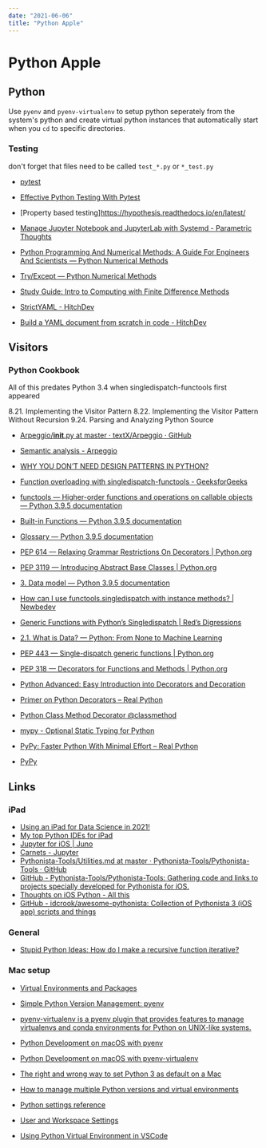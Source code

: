 ```yaml
---
date: "2021-06-06"
title: "Python Apple"
---
```

<!-- markdownlint-disable MD025 -->
# Python Apple
<!-- markdownlint-enable MD025 -->

## Python

Use `pyenv` and `pyenv-virtualenv` to setup python seperately from the system's python and create virtual python instances that automatically start when you `cd` to specific directories.

### Testing

don't forget that files need to be called `test_*.py` or `*_test.py`

* [pytest](https://docs.pytest.org/)
* [Effective Python Testing With Pytest](https://realpython.com/pytest-python-testing/)
* [Property based testing]https://hypothesis.readthedocs.io/en/latest/

* [Manage Jupyter Notebook and JupyterLab with Systemd - Parametric Thoughts](https://janakiev.com/blog/jupyter-systemd/)

* [Python Programming And Numerical Methods: A Guide For Engineers And Scientists — Python Numerical Methods](https://pythonnumericalmethods.berkeley.edu/notebooks/Index.html)
* [Try/Except — Python Numerical Methods](https://pythonnumericalmethods.berkeley.edu/notebooks/chapter10.03-Try-Except.html)
* [Study Guide: Intro to Computing with Finite Difference Methods](http://hplgit.github.io/INF5620/doc/pub/lecture_decay-1.html#5620:about)
* [StrictYAML - HitchDev](https://hitchdev.com/strictyaml/)
* [Build a YAML document from scratch in code - HitchDev](https://hitchdev.com/strictyaml/using/alpha/howto/build-yaml-document/)

## Visitors

### Python Cookbook

All of this predates Python 3.4 when singledispatch-functools first appeared

8.21. Implementing the Visitor Pattern
8.22. Implementing the Visitor Pattern Without Recursion
9.24. Parsing and Analyzing Python Source

* [Arpeggio/__init__.py at master · textX/Arpeggio · GitHub](https://github.com/textX/Arpeggio/blob/master/arpeggio/__init__.py)
* [Semantic analysis - Arpeggio](http://textx.github.io/Arpeggio/stable/semantics/)

* [WHY YOU DON’T NEED DESIGN PATTERNS IN PYTHON?](https://ep2017.europython.eu/media/conference/slides/why-you-dont-need-design-patterns-in-python.pdf)
* [Function overloading with singledispatch-functools - GeeksforGeeks](https://www.geeksforgeeks.org/function-overloading-with-singledispatch-functools/)
* [functools — Higher-order functions and operations on callable objects — Python 3.9.5 documentation](https://docs.python.org/3/library/functools.html)
* [Built-in Functions — Python 3.9.5 documentation](https://docs.python.org/3/library/functions.html#staticmethod)
* [Glossary — Python 3.9.5 documentation](https://docs.python.org/3/glossary.html)
* [PEP 614 — Relaxing Grammar Restrictions On Decorators | Python.org](https://www.python.org/dev/peps/pep-0614/)
* [PEP 3119 — Introducing Abstract Base Classes | Python.org](https://www.python.org/dev/peps/pep-3119/)
* [3. Data model — Python 3.9.5 documentation](https://docs.python.org/3/reference/datamodel.html#emulating-callable-objects)
* [How can I use functools.singledispatch with instance methods? | Newbedev](https://newbedev.com/how-can-i-use-functools-singledispatch-with-instance-methods)
* [Generic Functions with Python’s Singledispatch | Red’s Digressions](https://rednafi.github.io/digressions/python/2020/04/05/python-singledispatch.html)
* [2.1. What is Data? — Python: From None to Machine Learning](https://python.astrotech.io/machine-learning/introduction/data.html)
* [PEP 443 — Single-dispatch generic functions | Python.org](https://www.python.org/dev/peps/pep-0443/)
* [PEP 318 — Decorators for Functions and Methods | Python.org](https://www.python.org/dev/peps/pep-0318/)
* [Python Advanced: Easy Introduction into Decorators and Decoration](https://www.python-course.eu/python3_decorators.php)
* [Primer on Python Decorators – Real Python](https://realpython.com/primer-on-python-decorators/)
* [Python Class Method Decorator @classmethod](https://www.tutorialsteacher.com/python/classmethod-decorator)

* [mypy - Optional Static Typing for Python](http://mypy-lang.org)
* [PyPy: Faster Python With Minimal Effort – Real Python](https://realpython.com/pypy-faster-python/)
* [PyPy](https://www.pypy.org)

## Links

### iPad

* [Using an iPad for Data Science in 2021!](https://towardsdatascience.com/using-an-ipad-for-data-science-in-2021-d6a973dd27ab)
* [My top Python IDEs for iPad](https://blog.devgenius.io/my-top-python-ides-for-ipad-3f777023155c)
* [Jupyter for iOS | Juno](https://juno.sh)
* [Carnets - Jupyter](https://holzschu.github.io/Carnets_Jupyter/)
* [Pythonista-Tools/Utilities.md at master · Pythonista-Tools/Pythonista-Tools · GitHub](https://presstige.io/p/Pythonista-Tools-Utilities-md-at-master-Pythonista-Tools-Pythonista-Tools-GitHub-081da1843127457d994ab76f11733f4c)
* [GitHub - Pythonista-Tools/Pythonista-Tools: Gathering code and links to projects specially developed for Pythonista for iOS.](https://github.com/Pythonista-Tools/Pythonista-Tools)
* [Thoughts on iOS Python - All this](https://leancrew.com/all-this/2020/03/thoughts-on-ios-python/)
* [GitHub - idcrook/awesome-pythonista: Collection of Pythonista 3 (iOS app) scripts and things](https://github.com/idcrook/awesome-pythonista)

### General

* [Stupid Python Ideas: How do I make a recursive function iterative?](http://stupidpythonideas.blogspot.com/2014/10/how-do-i-make-recursive-function.html)

### Mac setup

* [Virtual Environments and Packages](https://docs.python.org/3/tutorial/venv.html)
* [Simple Python Version Management: pyenv](https://github.com/pyenv/pyenv)
* [pyenv-virtualenv is a pyenv plugin that provides features to manage virtualenvs and conda environments for Python on UNIX-like systems.](https://github.com/pyenv/pyenv-virtualenv)
* [Python Development on macOS with pyenv](https://jordanthomasg.medium.com/python-development-on-macos-with-pyenv-2509c694a808)
* [Python Development on macOS with pyenv-virtualenv](https://jordanthomasg.medium.com/python-development-on-macos-with-pyenv-virtualenv-ec583b92934c)

* [The right and wrong way to set Python 3 as default on a Mac](https://opensource.com/article/19/5/python-3-default-mac)

* [How to manage multiple Python versions and virtual environments](https://www.freecodecamp.org/news/manage-multiple-python-versions-and-virtual-environments-venv-pyenv-pyvenv-a29fb00c296f/)
* [Python settings reference](https://code.visualstudio.com/docs/python/settings-reference#_general-settings)
* [User and Workspace Settings](https://code.visualstudio.com/docs/getstarted/settings)
* [Using Python Virtual Environment in VSCode](https://techinscribed.com/python-virtual-environment-in-vscode/)

<!-- markdownlint-disable MD034 -->

<!-- markdownlint-enable MD034 -->
